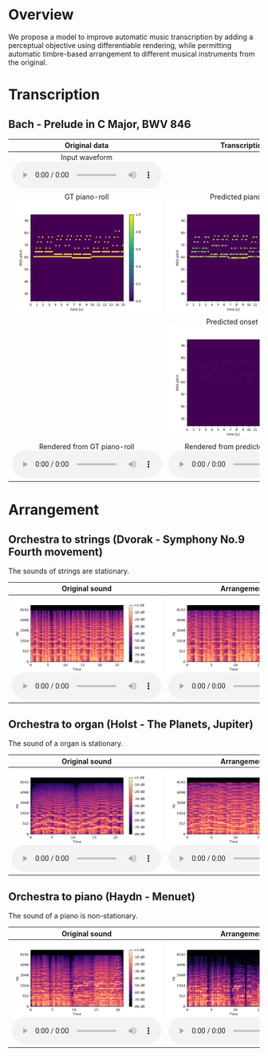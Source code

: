 <link href="style.css" rel="stylesheet">

# Overview
We propose a model to improve automatic music transcription by adding a perceptual objective using differentiable rendering, 
while permitting automatic timbre-based arrangement to different musical instruments from the original.

# Transcription

## Bach - Prelude in C Major, BWV 846

|Original data|Transcription|
|:-:|:-:|
|Input waveform<br><audio controls><source src="data/transcription/test_MAPS_MUS-bach_846_AkPnBcht_org.wav"></audio>||
|GT piano-roll<br><img src="data/transcription/test_MAPS_MUS-bach_846_AkPnBcht_gt.png">|Predicted piano-roll<br><img src="data/transcription/test_MAPS_MUS-bach_846_AkPnBcht.png">|
||Predicted onset matrix<br><img src="data/transcription/test_MAPS_MUS-bach_846_AkPnBcht_onset.png">|
|Rendered from GT piano-roll<br><audio controls><source src="data/transcription/test_MAPS_MUS-bach_846_AkPnBcht_gt.wav"></audio>|Rendered from predicted piano-roll<br><audio controls><source src="data/transcription/test_MAPS_MUS-bach_846_AkPnBcht.wav"></audio>|

# Arrangement

## Orchestra to strings (Dvorak - Symphony No.9 Fourth movement)
The sounds of strings are stationary.

|Original sound|Arrangement|
|:-:|:-:|
|<img src="data/arrangement/dvorak_original_orchestra.png"><br><audio controls><source src="data/arrangement/dvorak_original_orchestra.wav"></audio>|<img src="data/arrangement/dvorak_generated_strings.png"><br><audio controls><source src="data/arrangement/dvorak_generated_strings.wav"></audio>|

## Orchestra to organ (Holst - The Planets, Jupiter)
The sound of a organ is stationary.

|Original sound|Arrangement|
|:-:|:-:|
|<img src="data/arrangement/jupiter_original_orchestra.png"><br><audio controls><source src="data/arrangement/jupiter_original_orchestra.wav"></audio>|<img src="data/arrangement/jupiter_generated_organ.png"><br><audio controls><source src="data/arrangement/jupiter_generated_organ.wav"></audio>|

## Orchestra to piano (Haydn - Menuet)
The sound of a piano is non-stationary.

|Original sound|Arrangement|
|:-:|:-:|
|<img src="data/arrangement/haydn_original_orchestra.png"><br><audio controls><source src="data/arrangement/haydn_original_orchestra.wav"></audio>|<img src="data/arrangement/haydn_generated_piano.png"><br><audio controls><source src="data/arrangement/haydn_generated_piano.wav"></audio>|

